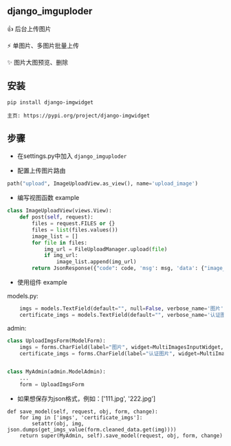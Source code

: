 django_imguploder
-----
👍 后台上传图片

⚡️ 单图片、多图片批量上传

✨ 图片大图预览、删除

安装
-----
`pip install django-imgwidget`

`主页: https://pypi.org/project/django-imgwidget`

步骤
-----
- 在settings.py中加入 `django_imguploder`

- 配置上传图片路由
```python
path("upload", ImageUploadView.as_view(), name='upload_image')
```

- 编写视图函数 example
```python 
class ImageUploadView(views.View):
    def post(self, request):
        files = request.FILES or {}
        files = list(files.values())
        image_list = []
        for file in files:
            img_url = FileUploadManager.upload(file)
            if img_url:
                image_list.append(img_url)
        return JsonResponse({"code": code, 'msg': msg, 'data': {"image_list": image_list}})
```

- 使用组件 example

models.py:
```python 
    imgs = models.TextField(default="", null=False, verbose_name='图片')
    certificate_imgs = models.TextField(default="", verbose_name='认证图片') 
```

admin:
```python
class UploadImgsForm(ModelForm):
    imgs = forms.CharField(label="图片", widget=MultiImagesInputWidget, required=False)
    certificate_imgs = forms.CharField(label="认证图片", widget=MultiImagesInputWidget, required=False)


class MyAdmin(admin.ModelAdmin):
    ...
    form = UploadImgsForm
```

- 如果想保存为json格式，例如：['111.jpg', '222.jpg']
```
def save_model(self, request, obj, form, change):
    for img in ['imgs', 'certificate_imgs']:
        setattr(obj, img, json.dumps(get_imgs_value(form.cleaned_data.get(img))))
    return super(MyAdmin, self).save_model(request, obj, form, change)
```